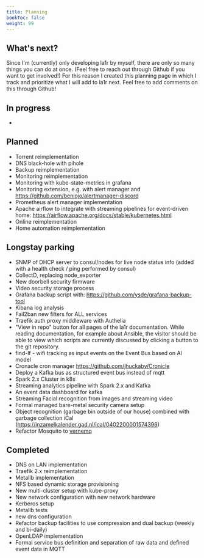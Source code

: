 ```yaml
---
title: Planning
bookToc: false
weight: 99
---
```


## What's next?
Since I'm (currently) only developing la1r by myself, there are only so many things you can do at once. 
(Feel free to reach out through Github if you want to get involved!)
For this reason I created this planning page in which I track and prioritize what I will add to la1r next.
Feel free to add comments on this through Github!

## In progress
*  

## Planned
* Torrent reimplementation
* DNS black-hole with pihole
* Backup reimplementation
* Monitoring reimplementation
* Monitoring with kube-state-metrics in grafana
* Monitoring extension, e.g. with alert manager and https://github.com/benjojo/alertmanager-discord
* Prometheus alert manager implementation
* Apache airflow to integrate with streaming pipelines for event-driven home: https://airflow.apache.org/docs/stable/kubernetes.html
*  Online reimplementation
*  Home automation reimplementation

## Longstay parking
* SNMP of DHCP server to consul/nodes for live node status info (added with a health check / ping performed by consul)
* CollectD, replacing node_exporter
* New doorbell security firmware
* Video security storage process   
* Grafana backup script with: https://github.com/ysde/grafana-backup-tool
* Kibana log analysis
* Fail2ban new filters for ALL services
* Traefik auth proxy middleware with Authelia
* "View in repo" button for all pages of the la1r documentation. While reading documentation, for example about Ansible, the visitor should be able to view which scripts are currently discussed by clicking a button to the git repository.
* find-lf - wifi tracking as input events on the Event Bus based on AI model
* Cronacle cron manager https://github.com/jhuckaby/Cronicle
* Deploy a Kafka bus as structured event bus instead of mqtt
* Spark 2.x Cluster in k8s
* Streaming analytics pipeline with Spark 2.x and Kafka
* An event data dashboard for kafka
* Streaming Facial recognition from images and streaming video
* Formal managed bare-metal security camera setup
* Object recognition (garbage bin outside of our house) combined with garbage collection iCal (https://inzamelkalender.gad.nl/ical/0402200001574396)
* Refactor Mosquito to [vernemq](https://vernemq.com/) 

## Completed
* DNS on LAN implementation
* Traefik 2.x reimplementation
* Metallb implementation
* NFS based dynamic storage provisioning
* New multi-cluster setup with kube-proxy
* New network configuration with new network hardware
* Kerberos setup
* Metallb tests
* new dns configuration
* Refactor backup facilities to use compression and dual backup (weekly and bi-daily)
* OpenLDAP implementation
* Formal service bus definition and separation of raw data and defined event data in MQTT